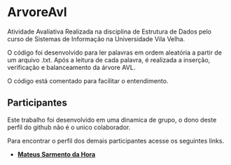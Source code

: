 # ArvoreAvl

Atividade Avaliativa Realizada na disciplina de Estrutura de Dados pelo curso de Sistemas de Informação na Universidade Vila Velha.

O código foi desenvolvido para ler palavras em ordem aleatória a partir de um arquivo .txt. Após a leitura de cada palavra, é realizada a inserção, verificação e balanceamento da árvore AVL.

O código está comentado para facilitar o entendimento.

## Participantes

Este trabalho foi desenvolvido em uma dinamica de grupo, o dono deste perfil do github não é o unico colaborador. 

Para encontrar o perfil dos demais participantes acesse os seguintes links.

* **[Mateus Sarmento da Hora](https://github.com/sarmentin)**
